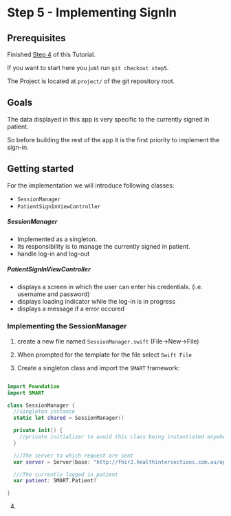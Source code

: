 # Step 5 - Implementing SignIn

## Prerequisites
Finished [Step 4](STEP4.md) of this Tutorial.

If you want to start here you just run `git checkout step5`.

The Project is located at `project/` of the git repository root.

## Goals
The data displayed in this app is very specific to the currently signed in patient.

So before building the rest of the app it is the first priority to implement the sign-in.

## Getting started

For the implementation we will introduce following classes:

- `SessionManager`
- `PatientSignInViewController`


##### SessionManager
- Implemented as a singleton.
- Its responsibility is to manage the currently signed in patient.
- handle log-in and log-out

##### PatientSignInViewController
- displays a screen in which the user can enter his credentials. (i.e. username and password)
- displays loading indicator while the log-in is in progress
- displays a message if a error occured



### Implementing the SessionManager

1. create a new file named `SessionManager.swift` (File->New->File)
2. When prompted for the template for the file select `Swift File`

3. Create a singleton class and import the `SMART` framework:
```swift

import Foundation
import SMART

class SessionManager {
  //singleton instance
  static let shared = SessionManager()

  private init() {
    //private initializer to avoid this class being instantiated anywhere else than the singleton instance
  }

  ///The server to which request are sent
  var server = Server(base: "http://fhir2.healthintersections.com.au/open/")

  ///The currently logged in patient
  var patient: SMART.Patient?

}
```
4.
